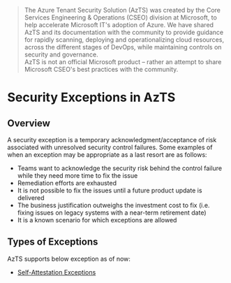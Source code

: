 > The Azure Tenant Security Solution (AzTS) was created by the Core Services Engineering & Operations (CSEO) division at Microsoft, to help accelerate Microsoft IT's adoption of Azure. We have shared AzTS and its documentation with the community to provide guidance for rapidly scanning, deploying and operationalizing cloud resources, across the different stages of DevOps, while maintaining controls on security and governance.
<br>AzTS is not an official Microsoft product – rather an attempt to share Microsoft CSEO's best practices with the community.

# Security Exceptions in AzTS

## Overview

A security exception is a temporary acknowledgment/acceptance of risk associated with unresolved security control failures.
Some examples of when an exception may be appropriate as a last resort are as follows:
- Teams want to acknowledge the security risk behind the control failure while they need more time to fix the issue
- Remediation efforts are exhausted
- It is not possible to fix the issues until a future product update is delivered
- The business justification outweighs the investment cost to fix (i.e. fixing issues on legacy systems with a near-term retirement date)
- It is a known scenario for which exceptions are allowed

## Types of Exceptions

AzTS supports below exception as of now:
- [Self-Attestation Exceptions](/10-Security%20Exceptions/SelfAttestation.md)
